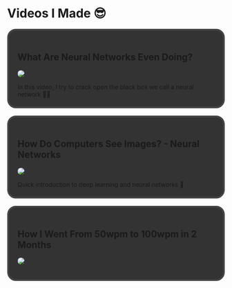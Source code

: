 # Videos I Made 😎

<div style="border: 4px solid #444; background-color: #333; padding: 20px; border-radius: 20px; max-width: 512px">
  <h2>What Are Neural Networks Even Doing?</h2>
  <p>
      <a href="https://www.youtube.com/watch?v=pdNYw6qwuNc">
      <img src="https://img.youtube.com/vi/pdNYw6qwuNc/maxresdefault.jpg" style="max-width: 512px; border-radius: 20px;">
      </a>
  </p>
  In this video, I try to crack open the black box we call a neural network 💪💪
</div>
<br>

<div style="border: 4px solid #444; background-color: #333; padding: 20px; border-radius: 20px; max-width: 512px">
  <h2>How Do Computers See Images? - Neural Networks</h2>
  <p>
      <a href="https://www.youtube.com/watch?v=-QQML5kf26Q">
      <img src="https://img.youtube.com/vi/-QQML5kf26Q/maxresdefault.jpg" style="max-width: 512px; border-radius: 20px;">
      </a>
  </p>
  Quick introduction to deep learning and neural networks 🧠
</div>
<br>

<div style="border: 4px solid #444; background-color: #333; padding: 20px; border-radius: 20px; max-width: 512px">
  <h2>How I Went From 50wpm to 100wpm in 2 Months</h2>
  <p>
      <a href="https://www.youtube.com/watch?v=ACMZY-L2PJM">
      <img src="https://img.youtube.com/vi/ACMZY-L2PJM/maxresdefault.jpg" style="max-width: 512px; border-radius: 20px;">
      </a>
  </p>
</div>